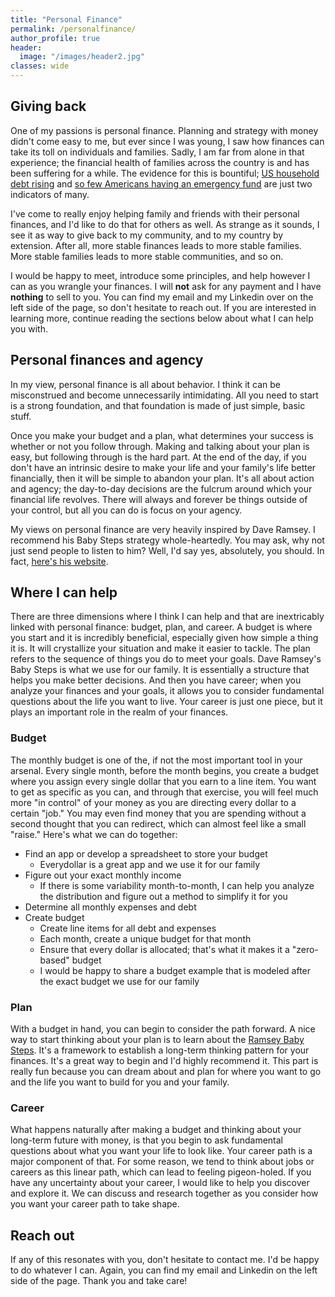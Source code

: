 ```yaml
---
title: "Personal Finance"
permalink: /personalfinance/
author_profile: true
header:
  image: "/images/header2.jpg"
classes: wide
---
```


## Giving back
One of my passions is personal finance. Planning and strategy with money didn't come easy to me, but ever since I was young, I saw how finances can take its toll on individuals and families. Sadly, I am far from alone in that experience; the financial health of families across the country is and has been suffering for a while. The evidence for this is bountiful; [US household debt rising](https://www.reuters.com/markets/us/us-household-debt-jumps-1690-trillion-2023-02-16/) and [so few Americans having an emergency fund](https://www.momentive.ai/en/blog/cnbc-financial-literacy-2023/) are just two indicators of many.

I've come to really enjoy helping family and friends with their personal finances, and I'd like to do that for others as well. As strange as it sounds, I see it as way to give back to my community, and to my country by extension. After all, more stable finances leads to more stable families. More stable families leads to more stable communities, and so on. 

I would be happy to meet, introduce some principles, and help however I can as you wrangle your finances. I will **not** ask for any payment and I have **nothing** to sell to you. You can find my email and my Linkedin over on the left side of the page, so don't hesitate to reach out. If you are interested in learning more, continue reading the sections below about what I can help you with.

## Personal finances and agency
In my view, personal finance is all about behavior. I think it can be misconstrued and become unnecessarily intimidating. All you need to start is a strong foundation, and that foundation is made of just simple, basic stuff.

Once you make your budget and a plan, what determines your success is whether or not you follow through. Making and talking about your plan is easy, but following through is the hard part. At the end of the day, if you don't have an intrinsic desire to make your life and your family's life better financially, then it will be simple to abandon your plan. It's all about action and agency; the day-to-day decisions are the fulcrum around which your financial life revolves. There will always and forever be things outside of your control, but all you can do is focus on your agency. 

My views on personal finance are very heavily inspired by Dave Ramsey. I recommend his Baby Steps strategy whole-heartedly. You may ask, why not just send people to listen to him? Well, I'd say yes, absolutely, you should. In fact, [here's his website](https://www.ramseysolutions.com).

## Where I can help

There are three dimensions where I think I can help and that are inextricably linked with personal finance: budget, plan, and career. A budget is where you start and it is incredibly beneficial, especially given how simple a thing it is. It will crystallize your situation and make it easier to tackle. The plan refers to the sequence of things you do to meet your goals. Dave Ramsey's Baby Steps is what we use for our family. It is essentially a structure that helps you make better decisions. And then you have career; when you analyze your finances and your goals, it allows you to consider fundamental questions about the life you want to live. Your career is just one piece, but it plays an important role in the realm of your finances.

### Budget

The monthly budget is one of the, if not the most important tool in your arsenal. Every single month, before the month begins, you  create a budget where you assign every single dollar that you earn to a line item. You want to get as specific as you can, and through that exercise, you will feel much more "in control" of your money as you are directing every dollar to a certain "job." You may even find money that you are spending without a second thought that you can redirect, which can almost feel like a small "raise." Here's what we can do together:

* Find an app or develop a spreadsheet to store your budget
    * Everydollar is a great app and we use it for our family
* Figure out your exact monthly income
    * If there is some variability month-to-month, I can help you analyze the distribution and figure out a method to simplify it for you
* Determine all monthly expenses and debt
* Create budget
    * Create line items for all debt and expenses
    * Each month, create a unique budget for that month
    * Ensure that every dollar is allocated; that's what it makes it a "zero-based" budget
    * I would be happy to share a budget example that is modeled after the exact budget we use for our family

### Plan

With a budget in hand, you can begin to consider the path forward. A nice way to start thinking about your plan is to learn about the [Ramsey Baby Steps](https://www.ramseysolutions.com/dave-ramsey-7-baby-steps). It's a framework to establish a long-term thinking pattern for your finances. It's a great way to begin and I'd highly recommend it. This part is really fun because you can dream about and plan for where you want to go and the life you want to build for you and your family.

### Career

What happens naturally after making a budget and thinking about your long-term future with money, is that you begin to ask fundamental questions about what you want your life to look like. Your career path is a major component of that. For some reason, we tend to think about jobs or careers as this linear path, which can lead to feeling pigeon-holed. If you have any uncertainty about your career, I would like to help you discover and explore it. We can discuss and research together as you consider how you want your career path to take shape.

## Reach out

If any of this resonates with you, don't hesitate to contact me. I'd be happy to do whatever I can. Again, you can find my email and Linkedin on the left side of the page. Thank you and take care!